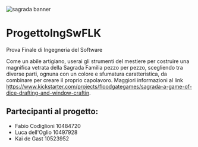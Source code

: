 ![sagrada banner](https://ksr-ugc.imgix.net/assets/013/393/383/88f9cae91e41ef71ac2b06fb2fa564de_original.jpg?w=1024&h=576&fit=fill&bg=000000&v=1473272732&auto=format&q=92&s=ec3ac5ec050115cbbcc0666e2315ab7b)

# ProgettoIngSwFLK
Prova Finale di Ingegneria del Software

Come un abile artigiano, userai gli strumenti del mestiere per costruire una magnifica vetrata della Sagrada Familia pezzo per pezzo, scegliendo tra diverse parti, ognuna con un colore e sfumatura caratteristica, da combinare per creare il proprio capolavoro.
Maggiori informazioni al link https://www.kickstarter.com/projects/floodgategames/sagrada-a-game-of-dice-drafting-and-window-craftin.


## Partecipanti al progetto:
* Fabio Codiglioni 10484720
* Luca dell'Oglio 10497928 
* Kai de Gast 10523952

